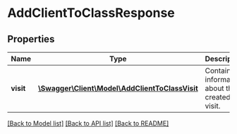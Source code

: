 # AddClientToClassResponse

## Properties
Name | Type | Description | Notes
------------ | ------------- | ------------- | -------------
**visit** | [**\Swagger\Client\Model\AddClientToClassVisit**](AddClientToClassVisit.md) | Contains information about the created visit. | [optional] 

[[Back to Model list]](../README.md#documentation-for-models) [[Back to API list]](../README.md#documentation-for-api-endpoints) [[Back to README]](../README.md)


